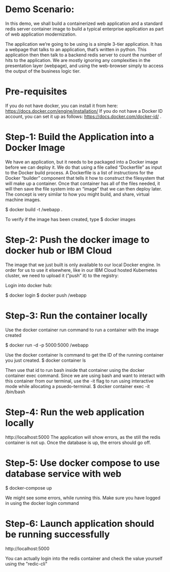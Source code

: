 # Demo Scenario:
In this demo, we shall build a containerized web application and a standard redis server container image to build a typical enterprise application as part of web application modernization.

The application we’re going to be using is a simple 3-tier application. It has a webpage that talks to an application, that’s written in python. This application then then talk to a backend redis server to count the number of hits to the application. We are mostly ignoring any complexities in the presentation layer (webpage), and using the web-browser simply to access the output of the business logic tier.

# Pre-requisites
If you do not have docker, you can install it from here: https://docs.docker.com/engine/installation/
If you do not have a Docker ID account, you can set it up as follows: https://docs.docker.com/docker-id/ . 


# Step-1: Build the Application into a Docker Image
We have an application, but it needs to be packaged into a Docker image before we can deploy it. We do that using a file called “Dockerfile” as input to the Docker build process. A Dockerfile is a list of instructions for the Docker “builder” component that tells it how to construct the filesystem that will make up a container. Once that container has all of the files needed, it will then save the file system into an “image” that we can then deploy later. The concept is very similar to how you might build, and share, virtual machine images.

$ docker build -t <namespace>/webapp .

To verify if the image has been created, type 
$ docker images

# Step-2: Push the docker image to docker hub or IBM Cloud
The image that we just built is only available to our local Docker engine. In order for us to use it elsewhere, like in our IBM Cloud hosted Kubernetes cluster, we need to upload it (“push” it) to the registry:

Login into docker hub:

$ docker login
$ docker push <namespace>/webapp

# Step-3: Run the container locally
Use the docker container run command to run a container with the image created

$ docker run -d -p 5000:5000 <namespace>/webapp

Use the docker container ls command to get the ID of the running container you just created.
$ docker container ls

Then use that id to run bash inside that container using the docker container exec command. Since we are using bash and want to interact with this container from our terminal, use the -it flag to run using interactive mode while allocating a psuedo-terminal.
$ docker container exec -it <containerId> /bin/bash
  
# Step-4: Run the web application locally 
http://localhost:5000
The application will show errors, as the still the redis container is not up. Once the database is up, the errors should go off.

# Step-5: Use docker compose to use database service with web
$ docker-compose up

We might see some errors, while running this. Make sure you have logged in using the docker login command

# Step-6: Launch application should be running successfully
http://localhost:5000

You can actually login into the redis container and check the value yourself using the "redic-cli"



